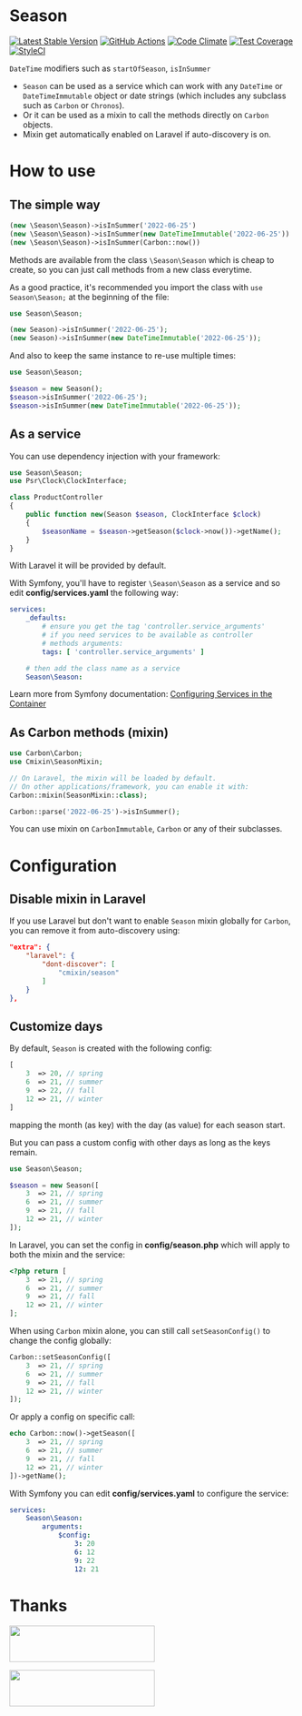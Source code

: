# Season

[![Latest Stable Version](https://poser.pugx.org/cmixin/season/v/stable.png)](https://packagist.org/packages/cmixin/season)
[![GitHub Actions](https://github.com/kylekatarnls/business-time/workflows/Tests/badge.svg)](https://github.com/kylekatarnls/season/actions)
[![Code Climate](https://codeclimate.com/github/kylekatarnls/season/badges/gpa.svg)](https://codeclimate.com/github/kylekatarnls/season)
[![Test Coverage](https://codeclimate.com/github/kylekatarnls/season/badges/coverage.svg)](https://codeclimate.com/github/kylekatarnls/season/coverage)
[![StyleCI](https://styleci.io/repos/655239407/shield?branch=main&style=flat)](https://styleci.io/repos/655239407)

`DateTime` modifiers such as `startOfSeason`, `isInSummer`

- `Season` can be used as a service which can work with any `DateTime` or `DateTimeImmutable` object or date strings
  (which includes any subclass such as `Carbon` or `Chronos`).
- Or it can be used as a mixin to call the methods directly on `Carbon` objects.
- Mixin get automatically enabled on Laravel if auto-discovery is on.

# How to use

## The simple way
```php
(new \Season\Season)->isInSummer('2022-06-25')
(new \Season\Season)->isInSummer(new DateTimeImmutable('2022-06-25'))
(new \Season\Season)->isInSummer(Carbon::now())
```

Methods are available from the class `\Season\Season` which is cheap to create,
so you can just call methods from a new class everytime.

As a good practice, it's recommended you import the class with `use Season\Season;`
at the beginning of the file:
```php
use Season\Season;

(new Season)->isInSummer('2022-06-25');
(new Season)->isInSummer(new DateTimeImmutable('2022-06-25'));
```

And also to keep the same instance to re-use multiple times:
```php
use Season\Season;

$season = new Season();
$season->isInSummer('2022-06-25');
$season->isInSummer(new DateTimeImmutable('2022-06-25'));
```

## As a service

You can use dependency injection with your framework:
```php
use Season\Season;
use Psr\Clock\ClockInterface;

class ProductController
{
    public function new(Season $season, ClockInterface $clock)
    {
        $seasonName = $season->getSeason($clock->now())->getName();
    }
}
```

With Laravel it will be provided by default.

With Symfony, you'll have to register `\Season\Season` as a service and
so edit **config/services.yaml** the following way:
```yaml
services:
    _defaults:
        # ensure you get the tag 'controller.service_arguments'
        # if you need services to be available as controller
        # methods arguments:
        tags: [ 'controller.service_arguments' ]

    # then add the class name as a service
    Season\Season:
```

Learn more from Symfony documentation:
[Configuring Services in the Container](https://symfony.com/doc/current/service_container.html#creating-configuring-services-in-the-container)

## As Carbon methods (mixin)

```php
use Carbon\Carbon;
use Cmixin\SeasonMixin;

// On Laravel, the mixin will be loaded by default.
// On other applications/framework, you can enable it with:
Carbon::mixin(SeasonMixin::class);

Carbon::parse('2022-06-25')->isInSummer();
```
You can use mixin on `CarbonImmutable`, `Carbon` or any of
their subclasses.

# Configuration

## Disable mixin in Laravel

If you use Laravel but don't want to enable `Season` mixin
globally for `Carbon`, you can remove it from auto-discovery using:

```json
"extra": {
    "laravel": {
        "dont-discover": [
            "cmixin/season"
        ]
    }
},
```

## Customize days

By default, `Season` is created with the following config:
```php
[
    3  => 20, // spring
    6  => 21, // summer
    9  => 22, // fall
    12 => 21, // winter
]
```
mapping the month (as key) with the day (as value) for each season
start.

But you can pass a custom config with other days as long as the keys
remain.

```php
use Season\Season;

$season = new Season([
    3  => 21, // spring
    6  => 21, // summer
    9  => 21, // fall
    12 => 21, // winter
]);
```

In Laravel, you can set the config in **config/season.php** which will
apply to both the mixin and the service:

```php
<?php return [
    3  => 21, // spring
    6  => 21, // summer
    9  => 21, // fall
    12 => 21, // winter
];
```

When using `Carbon` mixin alone, you can still call `setSeasonConfig()` to
change the config globally:

```php
Carbon::setSeasonConfig([
    3  => 21, // spring
    6  => 21, // summer
    9  => 21, // fall
    12 => 21, // winter
]);
```

Or apply a config on specific call:
```php
echo Carbon::now()->getSeason([
    3  => 21, // spring
    6  => 21, // summer
    9  => 21, // fall
    12 => 21, // winter
])->getName();
```

With Symfony you can edit **config/services.yaml** to configure the service:
```yaml
services:
    Season\Season:
        arguments:
            $config:
                3: 20
                6: 12
                9: 22
                12: 21
```

# Thanks

<a href="https://tidelift.com/subscription/pkg/packagist-nesbot-carbon?utm_source=packagist-nesbot-carbon&utm_medium=referral&utm_campaign=readme" target="_blank"><img src="https://carbon.nesbot.com/tidelift-brand.png" width="256" height="64"></a>

<a href="https://www.jetbrains.com/phpstorm/" target="_blank"><img src="http://jet-brains.selfbuild.fr/PhpStorm-text.svg" width="256" height="64"></a>